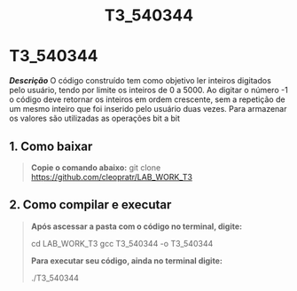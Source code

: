 <h1 align="center"> T3_540344 </h1>

# T3_540344

***Descrição***
O código construído tem como objetivo ler inteiros digitados pelo usuário, tendo por limite os inteiros de 0 a 5000. Ao digitar o número -1 o código deve retornar os inteiros em ordem crescente, sem a repetição de um mesmo inteiro que foi inserido pelo usuário duas vezes. Para armazenar os valores são utilizadas as operações bit a bit

## 1. Como baixar 

> **Copie o comando abaixo:**
> git clone https://github.com/cleopratr/LAB_WORK_T3

## 2. Como compilar e executar

> **Após ascessar a pasta com o código no terminal, digite:**
> 
> cd LAB_WORK_T3 
> gcc T3_540344 -o T3_540344
> 
> **Para executar seu código, ainda no terminal digite:** 
> 
> ./T3_540344
